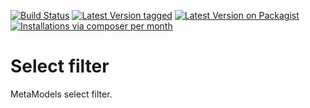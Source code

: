 [![Build Status](https://github.com/MetaModels/filter_select/actions/workflows/diagnostics.yml/badge.svg)](https://github.com/MetaModels/filter_select/actions)
[![Latest Version tagged](http://img.shields.io/github/tag/MetaModels/filter_select.svg)](https://github.com/MetaModels/filter_select/tags)
[![Latest Version on Packagist](http://img.shields.io/packagist/v/MetaModels/filter_select.svg)](https://packagist.org/packages/MetaModels/filter_select)
[![Installations via composer per month](http://img.shields.io/packagist/dm/MetaModels/filter_select.svg)](https://packagist.org/packages/MetaModels/filter_select)

Select filter
=============

MetaModels select filter.


